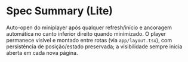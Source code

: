 # Spec Summary (Lite)

Auto-open do miniplayer após qualquer refresh/início e ancoragem automática no canto inferior direito quando minimizado. O player permanece visível e montado entre rotas (via `app/layout.tsx`), com persistência de posição/estado preservada; a visibilidade sempre inicia aberta em cada nova página.
